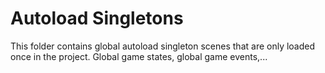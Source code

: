 # Autoload Singletons

This folder contains global autoload singleton scenes that are only loaded once in the project.
Global game states, global game events,...
